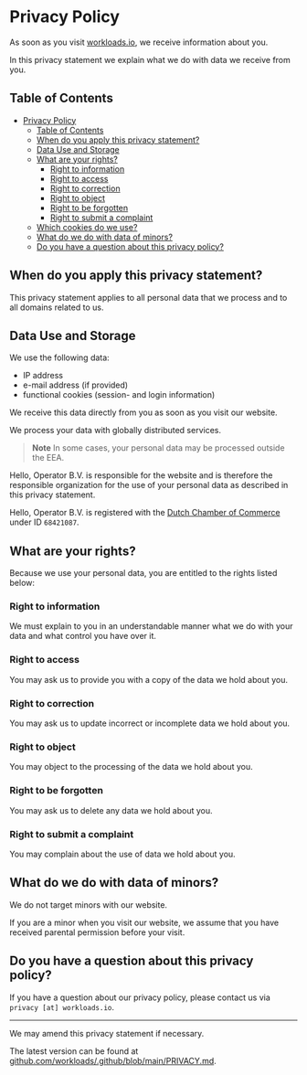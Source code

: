 # Privacy Policy

As soon as you visit [workloads.io](https://workloads.io/), we receive information about you.

In this privacy statement we explain what we do with data we receive from you.

## Table of Contents

<!-- TOC -->
* [Privacy Policy](#privacy-policy)
  * [Table of Contents](#table-of-contents)
  * [When do you apply this privacy statement?](#when-do-you-apply-this-privacy-statement)
  * [Data Use and Storage](#data-use-and-storage)
  * [What are your rights?](#what-are-your-rights)
    * [Right to information](#right-to-information)
    * [Right to access](#right-to-access)
    * [Right to correction](#right-to-correction)
    * [Right to object](#right-to-object)
    * [Right to be forgotten](#right-to-be-forgotten)
    * [Right to submit a complaint](#right-to-submit-a-complaint)
  * [Which cookies do we use?](#which-cookies-do-we-use)
  * [What do we do with data of minors?](#what-do-we-do-with-data-of-minors)
  * [Do you have a question about this privacy policy?](#do-you-have-a-question-about-this-privacy-policy)
<!-- TOC -->

## When do you apply this privacy statement?

This privacy statement applies to all personal data that we process and to all domains related to us.

## Data Use and Storage

We use the following data:

* IP address
* e-mail address (if provided)
* functional cookies (session- and login information)

We receive this data directly from you as soon as you visit our website.

We process your data with globally distributed services.

> **Note**
> In some cases, your personal data may be processed outside the EEA.

Hello, Operator B.V. is responsible for the website and is therefore the responsible organization for the use of your personal data as described in this privacy statement.

Hello, Operator B.V. is registered with the [Dutch Chamber of Commerce](https://kvk.nl/) under ID `68421087`.

## What are your rights?

Because we use your personal data, you are entitled to the rights listed below:

### Right to information

We must explain to you in an understandable manner what we do with your data and what control you have over it.

### Right to access

You may ask us to provide you with a copy of the data we hold about you.

### Right to correction

You may ask us to update incorrect or incomplete data we hold about you.

### Right to object

You may object to the processing of the data we hold about you.

### Right to be forgotten

You may ask us to delete any data we hold about you.

### Right to submit a complaint

You may complain about the use of data we hold about you.

## What do we do with data of minors?

We do not target minors with our website.

If you are a minor when you visit our website, we assume that you have received parental permission before your visit.

## Do you have a question about this privacy policy?

If you have a question about our privacy policy, please contact us via `privacy [at] workloads.io`.

---

We may amend this privacy statement if necessary.

The latest version can be found at [github.com/workloads/.github/blob/main/PRIVACY.md](https://github.com/workloads/.github/blob/main/PRIVACY.md).
